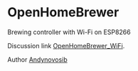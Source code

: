 # OpenHomeBrewer
Brewing controller with Wi-Fi on ESP8266

Discussion link [OpenHomeBrewer_WiFi](https://hbpro.ru/threads/openhomebrewer_wifi.351/).

Author [Andynovosib](https://hbpro.ru/members/andynovosib.131/)


